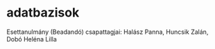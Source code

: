# adatbazisok
Esettanulmány (Beadandó) csapattagjai: Halász Panna, Huncsik Zalán, Dobó Heléna Lilla
